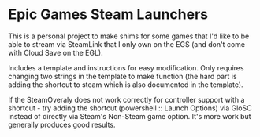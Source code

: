 # Epic Games Steam Launchers

This is a personal project to make shims for some games that I'd like to be able to stream via SteamLink that I only own on the EGS (and don't come with Cloud Save on the EGL).

Includes a template and instructions for easy modification.  Only requires changing two strings in the template to make function (the hard part is adding the shortcut to steam which is also documented in the template).

If the SteamOveraly does not work correctly for controller support with a shortcut - try adding the shortcut (powershell :: Launch Options) via GloSC instead of directly via Steam's Non-Steam game option.  It's more work but generally produces good results.